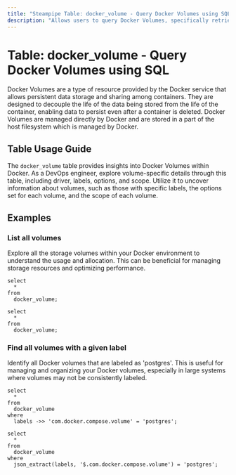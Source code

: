 ```yaml
---
title: "Steampipe Table: docker_volume - Query Docker Volumes using SQL"
description: "Allows users to query Docker Volumes, specifically retrieving detailed information about each volume's configuration and status."
---
```


# Table: docker_volume - Query Docker Volumes using SQL

Docker Volumes are a type of resource provided by the Docker service that allows persistent data storage and sharing among containers. They are designed to decouple the life of the data being stored from the life of the container, enabling data to persist even after a container is deleted. Docker Volumes are managed directly by Docker and are stored in a part of the host filesystem which is managed by Docker.

## Table Usage Guide

The `docker_volume` table provides insights into Docker Volumes within Docker. As a DevOps engineer, explore volume-specific details through this table, including driver, labels, options, and scope. Utilize it to uncover information about volumes, such as those with specific labels, the options set for each volume, and the scope of each volume.

## Examples

### List all volumes
Explore all the storage volumes within your Docker environment to understand the usage and allocation. This can be beneficial for managing storage resources and optimizing performance.

```sql+postgres
select
  *
from
  docker_volume;
```

```sql+sqlite
select
  *
from
  docker_volume;
```

### Find all volumes with a given label
Identify all Docker volumes that are labeled as 'postgres'. This is useful for managing and organizing your Docker volumes, especially in large systems where volumes may not be consistently labeled.

```sql+postgres
select
  *
from
  docker_volume
where
  labels ->> 'com.docker.compose.volume' = 'postgres';
```

```sql+sqlite
select
  *
from
  docker_volume
where
  json_extract(labels, '$.com.docker.compose.volume') = 'postgres';
```